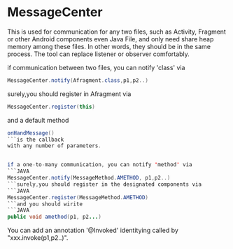 # MessageCenter
This is used for communication for any two files, such as Activity, Fragment or other Android components even Java File,
and only need share heap memory among these files. In other words, they should be in the same process. The tool can replace
listener or observer comfortably.

if communication between two files, you can notify 'class' via
```JAVA
MessageCenter.notify(Afragment.class,p1,p2..)
```
surely,you should register in Afragment via 
```JAVA
MessageCenter.register(this)
```
and a default method 
```JAVA 
onHandMessage()
```is the callback
with any number of parameters.


if a one-to-many communication, you can notify 'method' via 
```JAVA
MessageCenter.notify(MessageMethod.AMETHOD, p1,p2..)
```surely,you should register in the designated components via
```JAVA
MessageCenter.register(MessageMethod.AMETHOD)
```and you should wirite 
```JAVA
public void amethod(p1, p2...)
```
You can add an annotation '@Invoked' identitying called by "xxx.invoke(p1,p2..)".
